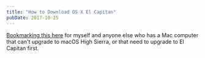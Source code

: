 ```yaml
---
title: "How to Download OS X El Capitan"
pubDate: 2017-10-25
---
```

<p><a href="https://support.apple.com/en-us/HT206886">Bookmarking this here</a> for myself and anyone else who has a Mac computer that can't upgrade to macOS High Sierra, or that need to upgrade to El Capitan first.</p>
